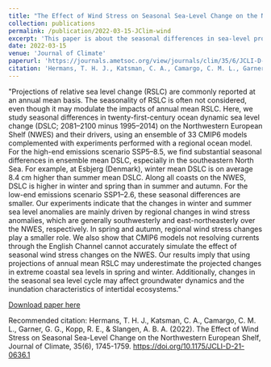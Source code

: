 ```yaml
---
title: "The Effect of Wind Stress on Seasonal Sea-Level Change on the Northwestern European Shelf"
collection: publications
permalink: /publication/2022-03-15-JClim-wind
excerpt: 'This paper is about the seasonal differences in sea-level projections.'
date: 2022-03-15
venue: 'Journal of Climate'
paperurl: 'https://journals.ametsoc.org/view/journals/clim/35/6/JCLI-D-21-0636.1.xml'
citation: 'Hermans, T. H. J., Katsman, C. A., Camargo, C. M. L., Garner, G. G., Kopp, R. E., & Slangen, A. B. A. (2022). The Effect of Wind Stress on Seasonal Sea-Level Change on the Northwestern European Shelf, Journal of Climate, 35(6), 1745-1759. https://doi.org/10.1175/JCLI-D-21-0636.1'
---
```

"Projections of relative sea level change (RSLC) are commonly reported at an annual mean basis. The seasonality of RSLC is often not considered, even though it may modulate the impacts of annual mean RSLC. Here, we study seasonal differences in twenty-first-century ocean dynamic sea level change (DSLC; 2081–2100 minus 1995–2014) on the Northwestern European Shelf (NWES) and their drivers, using an ensemble of 33 CMIP6 models complemented with experiments performed with a regional ocean model. For the high-end emissions scenario SSP5–8.5, we find substantial seasonal differences in ensemble mean DSLC, especially in the southeastern North Sea. For example, at Esbjerg (Denmark), winter mean DSLC is on average 8.4 cm higher than summer mean DSLC. Along all coasts on the NWES, DSLC is higher in winter and spring than in summer and autumn. For the low-end emissions scenario SSP1–2.6, these seasonal differences are smaller. Our experiments indicate that the changes in winter and summer sea level anomalies are mainly driven by regional changes in wind stress anomalies, which are generally southwesterly and east-northeasterly over the NWES, respectively. In spring and autumn, regional wind stress changes play a smaller role. We also show that CMIP6 models not resolving currents through the English Channel cannot accurately simulate the effect of seasonal wind stress changes on the NWES. Our results imply that using projections of annual mean RSLC may underestimate the projected changes in extreme coastal sea levels in spring and winter. Additionally, changes in the seasonal sea level cycle may affect groundwater dynamics and the inundation characteristics of intertidal ecosystems."

[Download paper here](https://journals.ametsoc.org/view/journals/clim/35/6/JCLI-D-21-0636.1.xml)

Recommended citation: Hermans, T. H. J., Katsman, C. A., Camargo, C. M. L., Garner, G. G., Kopp, R. E., & Slangen, A. B. A. (2022). The Effect of Wind Stress on Seasonal Sea-Level Change on the Northwestern European Shelf, Journal of Climate, 35(6), 1745-1759. https://doi.org/10.1175/JCLI-D-21-0636.1